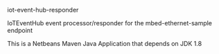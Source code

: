 iot-event-hub-responder 

IoTEventHub event processor/responder for the mbed-ethernet-sample endpoint

This is a Netbeans Maven Java Application that depends on JDK 1.8
